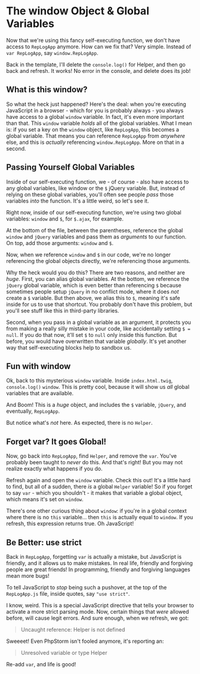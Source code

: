 # The window Object & Global Variables

Now that we're using this fancy self-executing function, we don't have access to
`RepLogApp` anymore. How can we fix that? Very simple. Instead of `var RepLogApp`,
say `window.RepLogApp`.

Back in the template, I'll delete the `console.log()` for Helper, and then go back
and refresh. It works! No error in the console, and delete does its job!

## What is this window?

So what the heck just happened? Here's the deal: when you're executing JavaScript
in a browser - which for you is probably always - you always have access to a global
`window` variable. In fact, it's even more important than that. This `window` variable
*holds* all of the global variables. What I mean is: if you set a key on the `window`
object, like `RepLogApp`, this becomes a global variable. That means you can reference
`RepLogApp` from *anywhere* else, and this is *actually* referencing `window.RepLogApp`.
More on that in a second.

## Passing Yourself Global Variables

Inside of our self-executing function, we - of course - also have access to any global
variables, like window or the `$` jQuery variable. But, instead of relying on these
global variables, you'll often see people *pass* those variables *into* the function.
It's a little weird, so let's see it.

Right now, inside of our self-executing function, we're using two global variables:
`window` and `$`, for `$.ajax`, for example.

At the bottom of the file, between the parentheses, reference the global `window`
and `jQuery` variables and pass them as *arguments* to our function. On top, add
those arguments: `window` and `$`.

Now, when we reference `window` and `$` in our code, we're no longer referencing
the global objects directly, we're referencing those arguments.

Why the heck would you do this? There are two reasons, and neither are *huge*. First,
you can alias global variables. At the bottom, we reference the `jQuery` global variable,
which is even better than referencing `$` because sometimes people setup `jQuery`
in no conflict mode, where it does *not* create a `$` variable. But then above,
we alias this to `$`, meaning it's safe inside for us to use that shortcut. You probably
don't have this problem, but you'll see stuff like this in third-party libraries.

Second, when you pass in a global variable as an argument, it protects you from
making a really silly mistake in your code, like accidentally setting `$ = null`.
If you do that now, it'll set `$` to `null` only inside this function. But before,
you would have overwritten that variable *globally*. It's yet another way that self-executing
blocks help to sandbox us.

## Fun with window

Ok, back to this mysterious `window` variable. Inside `index.html.twig`, `console.log()`
`window`. This is pretty cool, because it will show us *all* global variables that
are available.

And Boom! This is a *huge* object, and includes the `$` variable, `jQuery`, and eventually,
`RepLogApp`.

But notice what's *not* here. As expected, there is no `Helper`. 

## Forget var? It goes Global!

Now, go back into `RepLogApp`, find `Helper`, and remove the `var`. You've probably been
taught to *never* do this. And that's right! But you may not realize exactly what
happens if you do.

Refresh again and open the `window` variable. Check this out! It's a little hard
to find, but all of a sudden, there *is* a global `Helper` variable! So if you
forget to say `var` - which you shouldn't - it makes that variable a global object,
which means it's set on `window`.

There's one other curious thing about `window`: if you're in a global context where
there is no `this` variable... then `this` is actually equal to `window`. If you
refresh, this expression returns true. Oh JavaScript!

## Be Better: use strict

Back in `RepLogApp`, forgetting `var` is actually a mistake, but JavaScript is friendly,
and it allows us to make mistakes. In real life, friendly and forgiving people are
great friends! In programming, friendly and forgiving languages mean more bugs!

To tell JavaScript to *stop* being such a pushover, at the top of the `RepLogApp.js`
file, inside quotes, say `"use strict"`.

I know, weird. This is a special JavaScript directive that tells your browser to
activate a more strict parsing mode. Now, certain things that *were* allowed before,
will cause legit errors. And sure enough, when we refresh, we got:

> Uncaught reference: Helper is not defined

Sweeeet! Even PhpStorm isn't fooled anymore, it's reporting an:

> Unresolved variable or type Helper

Re-add `var`, and life is good!

